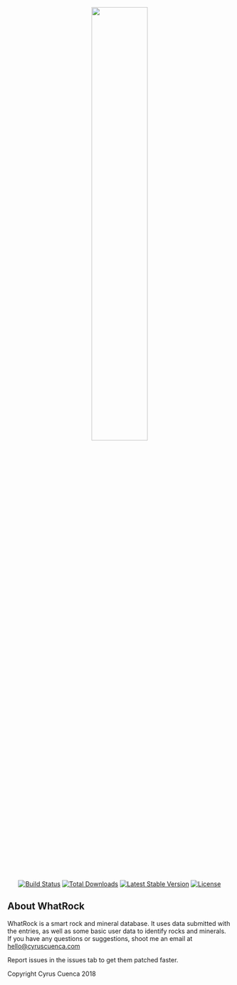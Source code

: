 <p align="center"><img src="http://cyruscuenca.com/host/whatrock-logo.png" width="50%"></p>

<p align="center">
<a href="https://travis-ci.org/laravel/framework"><img src="https://travis-ci.org/laravel/framework.svg" alt="Build Status"></a>
<a href="https://packagist.org/packages/laravel/framework"><img src="https://poser.pugx.org/laravel/framework/d/total.svg" alt="Total Downloads"></a>
<a href="https://packagist.org/packages/laravel/framework"><img src="https://poser.pugx.org/laravel/framework/v/stable.svg" alt="Latest Stable Version"></a>
<a href="https://packagist.org/packages/laravel/framework"><img src="https://poser.pugx.org/laravel/framework/license.svg" alt="License"></a>
</p>

## About WhatRock



WhatRock is a smart rock and mineral database. It uses data submitted with the entries, as well as some basic user data to identify rocks and minerals. If you have any questions or suggestions, shoot me an email at hello@cyruscuenca.com

Report issues in the issues tab to get them patched faster.

Copyright Cyrus Cuenca 2018
